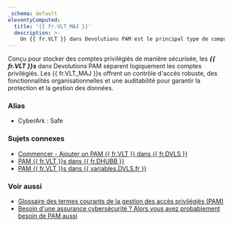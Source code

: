 ```yaml
---
_schema: default
eleventyComputed:
  title: '{{ fr.VLT_MAJ }}'
  description: >-
    Un {{ fr.VLT }} dans Devolutions PAM est le principal type de compartiment pour le stockage des unités de la plateforme.
---
```

Conçu pour stocker des comptes privilégiés de manière sécurisée, les ***{{ fr.VLT }}s*** dans Devolutions PAM séparent logiquement les comptes privilégiés. Les {{ fr.VLT_MAJ }}s offrent un contrôle d'accès robuste, des fonctionnalités organisationnelles et une auditabilité pour garantir la protection et la gestion des données.

### Alias

* CyberArk : Safe

### Sujets connexes

* [Commencer - Ajouter un PAM {{ fr.VLT }} dans {{ fr.DVLS }}](/pam/server/getting-started/#add-a-pam-vault)
* [PAM {{ fr.VLT }}s dans {{ fr.DHUBB }}](/pam/hub/pam-vaults/)
* [PAM {{ fr.VLT }}s dans {{ variables.DVLS.fr }}](/pam/server/pam-vaults/)

### Voir aussi

* [Glossaire des termes courants de la gestion des accès privilégiés (PAM)](https://blog.devolutions.net/2021/01/glossary-of-common-privileged-access-management-pam-terms/)
* [Besoin d'une assurance cybersécurité ? Alors vous avez probablement besoin de PAM aussi](https://blog.devolutions.net/2023/10/need-cybersecurity-insurance-then-you-probably-need-pam-too/)
